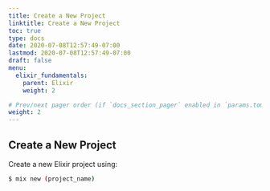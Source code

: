```yaml
---
title: Create a New Project
linktitle: Create a New Project
toc: true
type: docs
date: 2020-07-08T12:57:49-07:00
lastmod: 2020-07-08T12:57:49-07:00
draft: false
menu:
  elixir_fundamentals:
    parent: Elixir
    weight: 2

# Prev/next pager order (if `docs_section_pager` enabled in `params.toml`)
weight: 2
---
```



## Create a New Project
Create a new Elixir project using:

```bash
$ mix new (project_name)
```